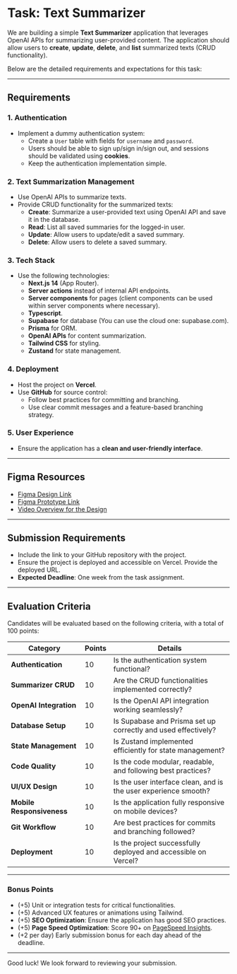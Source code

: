 # Task: Text Summarizer

We are building a simple **Text Summarizer** application that leverages OpenAI APIs for summarizing user-provided content. The application should allow users to **create**, **update**, **delete**, and **list** summarized texts (CRUD functionality).

Below are the detailed requirements and expectations for this task:

---

## **Requirements**

### **1. Authentication**
- Implement a dummy authentication system:
  - Create a `User` table with fields for `username` and `password`.
  - Users should be able to sign up/sign in/sign out, and sessions should be validated using **cookies**.
  - Keep the authentication implementation simple.

### **2. Text Summarization Management**
- Use OpenAI APIs to summarize texts.
- Provide CRUD functionality for the summarized texts:
  - **Create**: Summarize a user-provided text using OpenAI API and save it in the database.
  - **Read**: List all saved summaries for the logged-in user.
  - **Update**: Allow users to update/edit a saved summary.
  - **Delete**: Allow users to delete a saved summary.

### **3. Tech Stack**
- Use the following technologies:
  - **Next.js 14** (App Router).
  - **Server actions** instead of internal API endpoints.
  - **Server components** for pages (client components can be used within server components where necessary).
  - **Typescript**.
  - **Supabase** for database (You can use the cloud one: supabase.com).
  - **Prisma** for ORM.
  - **OpenAI APIs** for content summarization.
  - **Tailwind CSS** for styling.
  - **Zustand** for state management.

### **4. Deployment**
- Host the project on **Vercel**.
- Use **GitHub** for source control:
  - Follow best practices for committing and branching.
  - Use clear commit messages and a feature-based branching strategy.

### **5. User Experience**
- Ensure the application has a **clean and user-friendly interface**.

---

## **Figma Resources**
- [Figma Design Link](https://www.figma.com/design/bxhRRD4AKJ4sSict9U4ULQ/%F0%9F%93%9D-%5BUD%5D-Text-Summarizer-Task?node-id=0-1&t=0eEsLqMCkj3IDQfH-1)
- [Figma Prototype Link](https://www.figma.com/proto/bxhRRD4AKJ4sSict9U4ULQ/%5BUD%5D-Text-Summarizer-Task?page-id=6%3A6094&node-id=6-6961&node-type=frame&viewport=-9055%2C2266%2C0.85&t=ryFRWLx2IXsU3nei-1&scaling=contain&content-scaling=fixed&starting-point-node-id=6%3A10705)
- [Video Overview for the Design](https://sharing.clickup.com/clip/p/t9012074603/5b9697d1-360b-49c0-b50c-9e7efe9ce511/screen-recording-2024-12-04-04%3A43.webm)

---

## **Submission Requirements**
- Include the link to your GitHub repository with the project.
- Ensure the project is deployed and accessible on Vercel. Provide the deployed URL.
- **Expected Deadline**: One week from the task assignment.

---

## **Evaluation Criteria**
Candidates will be evaluated based on the following criteria, with a total of 100 points:

| **Category**                  | **Points** | **Details**                                                                 |
|-------------------------------|------------|-----------------------------------------------------------------------------|
| **Authentication**            | 10         | Is the authentication system functional?                                   |
| **Summarizer CRUD**           | 10         | Are the CRUD functionalities implemented correctly?                        |
| **OpenAI Integration**        | 10         | Is the OpenAI API integration working seamlessly?                          |
| **Database Setup**            | 10         | Is Supabase and Prisma set up correctly and used effectively?              |
| **State Management**          | 10         | Is Zustand implemented efficiently for state management?                   |
| **Code Quality**              | 10         | Is the code modular, readable, and following best practices?               |
| **UI/UX Design**              | 10         | Is the user interface clean, and is the user experience smooth?            |
| **Mobile Responsiveness**     | 10         | Is the application fully responsive on mobile devices?                     |
| **Git Workflow**              | 10         | Are best practices for commits and branching followed?                     |
| **Deployment**                | 10         | Is the project successfully deployed and accessible on Vercel?             |

---

### Bonus Points
- (+5) Unit or integration tests for critical functionalities.
- (+5) Advanced UX features or animations using Tailwind.
- (+5) **SEO Optimization**: Ensure the application has good SEO practices.
- (+5) **Page Speed Optimization**: Score 90+ on [PageSpeed Insights](https://pagespeed.web.dev/).
- (+2 per day) Early submission bonus for each day ahead of the deadline.

---

Good luck! We look forward to reviewing your submission.
